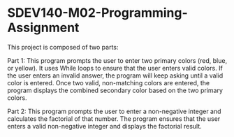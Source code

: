 # SDEV140-M02-Programming-Assignment
 
This project is composed of two parts:

Part 1:
This program prompts the user to enter two primary colors (red, blue, or yellow). It uses While loops to ensure that the user enters valid colors. If the user enters an invalid answer, the program will keep asking until a valid color is entered. Once two valid, non-matching colors are entered, the program displays the combined secondary color based on the two primary colors.

Part 2:
This program prompts the user to enter a non-negative integer and calculates the factorial of that number. The program ensures that the user enters a valid non-negative integer and displays the factorial result.